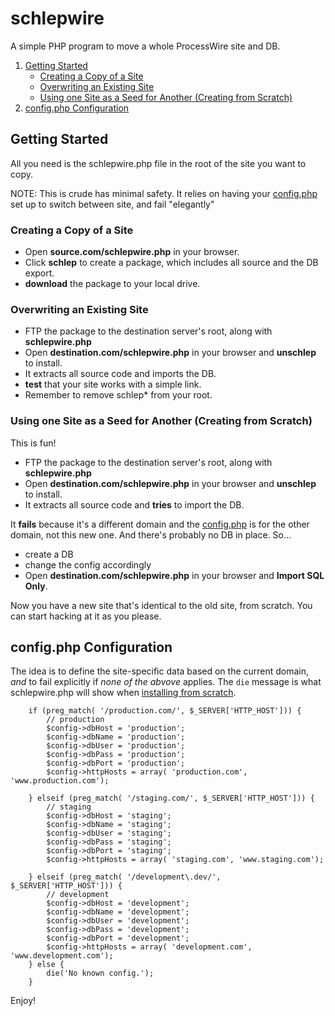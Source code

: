 schlepwire
==========

A simple PHP program to move a whole ProcessWire site and DB.

1. [Getting Started](#getting-started)
	- [Creating a Copy of a Site](#creating-a-copy-of-a-site)
	- [Overwriting an Existing Site](#overwriting-an-existing-site)
	- [Using one Site as a Seed for Another (Creating from Scratch)](#from-scratch)
2. [config.php Configuration](#config-php-configuration) 


## <a name='getting-started'></a>Getting Started 

All you need is the schlepwire.php file in the root of the site you want to copy.

NOTE: This is crude has minimal safety. It relies on having your [config.php](#config-php-configuration) set up to switch between site, and fail "elegantly"


### <a name="creating-a-copy-of-a-site"></a>Creating a Copy of a Site 

- Open **source.com/schlepwire.php** in your browser.
- Click **schlep** to create a package, which includes all source and the DB export.
- **download** the package to your local drive.

### <a name="overwriting-an-existing-site" ></a>Overwriting an Existing Site 

- FTP the package to the destination server's root, along with **schlepwire.php**
- Open **destination.com/schlepwire.php** in your browser and **unschlep** to install.
- It extracts all source code and imports the DB.
- **test** that your site works with a simple link.
- Remember to remove schlep* from your root.

### <a name='from-scratch'></a>Using one Site as a Seed for Another (Creating from Scratch) 

This is fun!  

- FTP the package to the destination server's root, along with **schlepwire.php**
- Open **destination.com/schlepwire.php** in your browser and **unschlep** to install.
- It extracts all source code and **tries** to import the DB.

It **fails** because it's a different domain and the [config.php](#config-php-configuration) is for the other domain, not this new one. And there's probably no DB in place. So...

- create a DB
- change the config accordingly
- Open **destination.com/schlepwire.php** in your browser and **Import SQL Only**.

Now you have a new site that's identical to the old site, from scratch.  You can start hacking at it as you please.

## <a name="config-php-configuration"></a>config.php Configuration 

The idea is to define the site-specific data based on the current domain, *and* to fail explicitly if *none of the abvove* applies.  The <code>die</code> message is what schlepwire.php will show when [installing from scratch](#from-scratch).


		if (preg_match( '/production.com/', $_SERVER['HTTP_HOST'])) {
			// production
			$config->dbHost = 'production';
			$config->dbName = 'production';
			$config->dbUser = 'production';
			$config->dbPass = 'production';
			$config->dbPort = 'production';
			$config->httpHosts = array( 'production.com', 'www.production.com');

		} elseif (preg_match( '/staging.com/', $_SERVER['HTTP_HOST'])) {
			// staging
			$config->dbHost = 'staging';
			$config->dbName = 'staging';
			$config->dbUser = 'staging';
			$config->dbPass = 'staging';
			$config->dbPort = 'staging';
			$config->httpHosts = array( 'staging.com', 'www.staging.com');

		} elseif (preg_match( '/development\.dev/', $_SERVER['HTTP_HOST'])) {		
			// development
			$config->dbHost = 'development';
			$config->dbName = 'development';
			$config->dbUser = 'development';
			$config->dbPass = 'development';
			$config->dbPort = 'development';
			$config->httpHosts = array( 'development.com', 'www.development.com');
		} else {
			die('No known config.');
		}

Enjoy!
